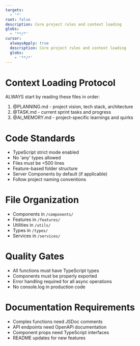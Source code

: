 ```yaml
---
targets:
  - '*'
root: false
description: Core project rules and context loading
globs:
  - '**/*'
cursor:
  alwaysApply: true
  description: Core project rules and context loading
  globs:
    - '**/*'
---
```


# Context Loading Protocol

ALWAYS start by reading these files in order:

1. @PLANNING.md - project vision, tech stack, architecture
2. @TASK.md - current sprint tasks and progress
3. @AI_MEMORY.md - project-specific learnings and quirks

# Code Standards

- TypeScript strict mode enabled
- No 'any' types allowed
- Files must be <500 lines
- Feature-based folder structure
- Server Components by default (if applicable)
- Follow project naming conventions

# File Organization

- Components in `/components/`
- Features in `/features/`
- Utilities in `/utils/`
- Types in `/types/`
- Services in `/services/`

# Quality Gates

- All functions must have TypeScript types
- Components must be properly exported
- Error handling required for all async operations
- No console.log in production code

# Documentation Requirements

- Complex functions need JSDoc comments
- API endpoints need OpenAPI documentation
- Component props need TypeScript interfaces
- README updates for new features
